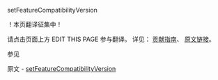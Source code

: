  setFeatureCompatibilityVersion

 ！本页翻译征集中！

请点击页面上方 EDIT THIS PAGE 参与翻译。
详见：
[贡献指南]( https://github.com/whaleal/MongoDB-Manual-zh/blob/master/CONTRIBUTING.md )、
[原文链接](  https://docs.mongodb.com/manual/reference/command/setFeatureCompatibilityVersion/  )。

 参见

原文 - [setFeatureCompatibilityVersion]( https://docs.mongodb.com/manual/reference/command/setFeatureCompatibilityVersion/ )

